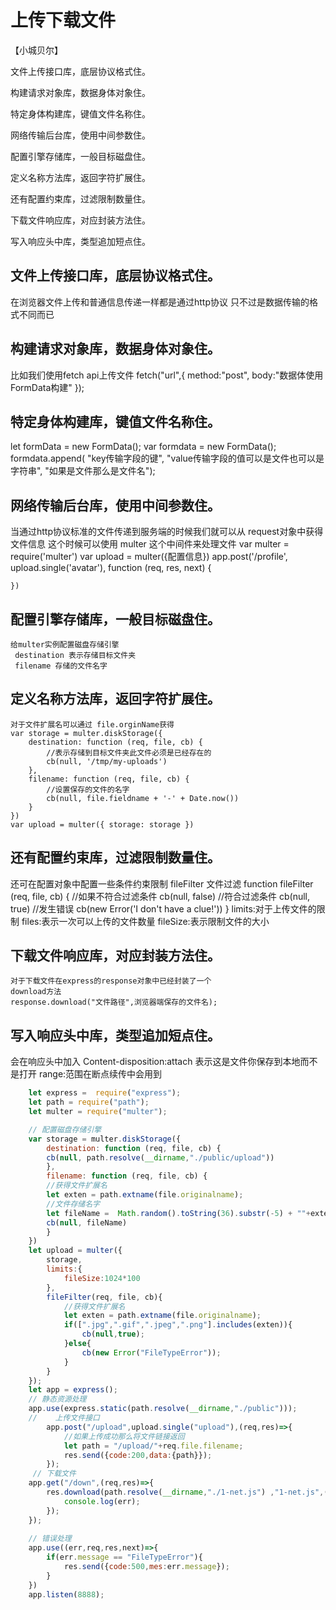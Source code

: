 # 上传下载文件

【小城贝尔】

文件上传接口库，底层协议格式住。

构建请求对象库，数据身体对象住。

特定身体构建库，键值文件名称住。

网络传输后台库，使用中间参数住。

配置引擎存储库，一般目标磁盘住。

定义名称方法库，返回字符扩展住。

还有配置约束库，过滤限制数量住。

下载文件响应库，对应封装方法住。

写入响应头中库，类型追加短点住。

## 文件上传接口库，底层协议格式住。
   在浏览器文件上传和普通信息传递一样都是通过http协议
   只不过是数据传输的格式不同而已
## 构建请求对象库，数据身体对象住。
   比如我们使用fetch api上传文件
    fetch("url",{
        method:"post",
        body:"数据体使用FormData构建"
    });
## 特定身体构建库，键值文件名称住。
   let formData = new FormData();
   var formdata = new FormData();
   formdata.append(
       "key传输字段的键",
       "value传输字段的值可以是文件也可以是字符串",
       "如果是文件那么是文件名");
## 网络传输后台库，使用中间参数住。
   当通过http协议标准的文件传递到服务端的时候我们就可以从
   request对象中获得文件信息 
   这个时候可以使用 multer 这个中间件来处理文件
   var multer  = require('multer')
   var upload = multer({配置信息})
    app.post('/profile', upload.single('avatar'), function (req, res, next) {
        
    })
## 配置引擎存储库，一般目标磁盘住。
    给multer实例配置磁盘存储引擎
     destination 表示存储目标文件夹
     filename 存储的文件名字
## 定义名称方法库，返回字符扩展住。
    对于文件扩展名可以通过 file.orginName获得
    var storage = multer.diskStorage({
        destination: function (req, file, cb) {
            //表示存储到目标文件夹此文件必须是已经存在的
            cb(null, '/tmp/my-uploads')
        },
        filename: function (req, file, cb) {
            //设置保存的文件的名字
            cb(null, file.fieldname + '-' + Date.now())
        }
    })
    var upload = multer({ storage: storage })
## 还有配置约束库，过滤限制数量住。
   还可在配置对象中配置一些条件约束限制
   fileFilter 文件过滤
   function fileFilter (req, file, cb) {
        //如果不符合过滤条件
        cb(null, false)
        //符合过滤条件
        cb(null, true)
        //发生错误
        cb(new Error('I don\'t have a clue!'))
    }
  limits:对于上传文件的限制
         files:表示一次可以上传的文件数量
         fileSize:表示限制文件的大小
## 下载文件响应库，对应封装方法住。
    对于下载文件在express的response对象中已经封装了一个
    download方法
    response.download("文件路径",浏览器端保存的文件名);
## 写入响应头中库，类型追加短点住。
   会在响应头中加入 
   Content-disposition:attach 表示这是文件你保存到本地而不是打开
   range:范围在断点续传中会用到
```js
    let express =  require("express");
    let path = require("path");
    let multer = require("multer");

    // 配置磁盘存储引擎
    var storage = multer.diskStorage({
        destination: function (req, file, cb) {
        cb(null, path.resolve(__dirname,"./public/upload"))
        },
        filename: function (req, file, cb) {
        //获得文件扩展名
        let exten = path.extname(file.originalname);
        //文件存储名字
        let fileName =  Math.random().toString(36).substr(-5) + ""+exten;
        cb(null, fileName)
        }
    })
    let upload = multer({
        storage,
        limits:{
            fileSize:1024*100
        },
        fileFilter(req, file, cb){
            //获得文件扩展名
            let exten = path.extname(file.originalname);
            if([".jpg",".gif",".jpeg",".png"].includes(exten)){
                cb(null,true);
            }else{
                cb(new Error("FileTypeError"));
            }
        }
    });
    let app = express();
    // 静态资源处理
    app.use(express.static(path.resolve(__dirname,"./public")));
    //    上传文件接口
        app.post("/upload",upload.single("upload"),(req,res)=>{
            //如果上传成功那么将文件链接返回
            let path = "/upload/"+req.file.filename;
            res.send({code:200,data:{path}});
        });
     // 下载文件
    app.get("/down",(req,res)=>{
        res.download(path.resolve(__dirname,"./1-net.js") ,"1-net.js",(err)=>{
            console.log(err);
        });
    });
    
    // 错误处理
    app.use((err,req,res,next)=>{
        if(err.message == "FileTypeError"){
            res.send({code:500,mes:err.message});
        }
    })
    app.listen(8888);
```